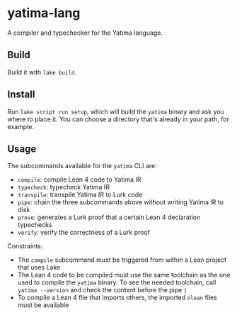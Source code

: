 # yatima-lang

A compiler and typechecker for the Yatima language.

## Build

Build it with `lake build`.

## Install

Run `lake script run setup`, which will build the `yatima` binary and ask you where to place it.
You can choose a directory that's already in your path, for example.

## Usage

The subcommands available for the `yatima` CLI are:
* `compile`: compile Lean 4 code to Yatima IR
* `typecheck`: typecheck Yatima IR
* `transpile`: transpile Yatima IR to Lurk code
* `pipe`: chain the three subcommands above without writing Yatima IR to disk
* `prove`: generates a Lurk proof that a certain Lean 4 declaration typechecks
* `verify`: verify the correctness of a Lurk proof

Constraints:
* The `compile` subcommand must be triggered from within a Lean project that uses Lake
* The Lean 4 code to be compiled must use the same toolchain as the one used to compile the `yatima` binary.
To see the needed toolchain, call `yatima --version` and check the content before the pipe `|`
* To compile a Lean 4 file that imports others, the imported `olean` files must be available
